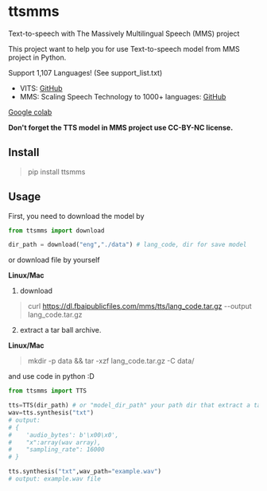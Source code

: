 # ttsmms
Text-to-speech with The Massively Multilingual Speech (MMS) project

This project want to help you for use Text-to-speech model from MMS project in Python.

Support 1,107 Languages! (See support_list.txt)

- VITS: [GitHub](https://github.com/jaywalnut310/vits)
- MMS: Scaling Speech Technology to 1000+ languages: [GitHub](https://github.com/facebookresearch/fairseq/tree/main/examples/mms)

[Google colab](https://colab.research.google.com/github/wannaphong/ttsmms/blob/main/notebook/test.ipynb)

**Don't forget the TTS model in MMS project use CC-BY-NC license.**

## Install

> pip install ttsmms


## Usage

First, you need to download the model by

```python
from ttsmms import download

dir_path = download("eng","./data") # lang_code, dir for save model
```

or download file by yourself

**Linux/Mac**

1. download

> curl https://dl.fbaipublicfiles.com/mms/tts/lang_code.tar.gz --output lang_code.tar.gz

2. extract a tar ball archive.

**Linux/Mac**

> mkdir -p data && tar -xzf lang_code.tar.gz -C data/

and use code in python :D

```python
from ttsmms import TTS

tts=TTS(dir_path) # or "model_dir_path" your path dir that extract a tar ball archive
wav=tts.synthesis("txt")
# output:
# {
#    'audio_bytes': b'\x00\x0',
#    "x":array(wav array),
#    "sampling_rate": 16000
# }

tts.synthesis("txt",wav_path="example.wav")
# output: example.wav file
```
